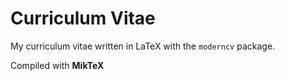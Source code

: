 # Curriculum Vitae

My curriculum vitae written in LaTeX with the `moderncv` package.

Compiled with **MikTeX**
